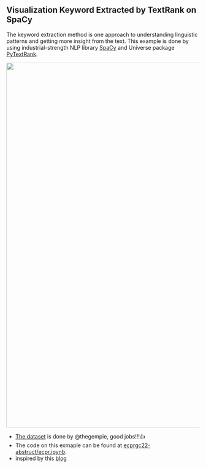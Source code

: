 ## Visualization Keyword Extracted by TextRank on SpaCy

The keyword extraction method is one approach to understanding linguistic patterns and getting more insight from the text.  This example is done by  using  industrial-strength NLP library [SpaCy](https://spacy.io) and Universe package [PyTextRank](https://spacy.io/universe/project/spacy-pytextrank). 

<p align="center">
  <img width="840" height="950" src="https://raw.githack.com/davidycliao/ecprgc22-abstruct/main/ecpr.png" >
</p>

- [The dataset](https://github.com/thegempie/ecprgc22-data) is done by @thegempie, good jobs!!!👍 
- The code on this exmaple can be found at [ecprgc22-abstruct/ecpr.ipynb](https://github.com/davidycliao/ecprgc22-abstruct/blob/main/ecpr.ipynb).
- inspired by this [blog](https://www.analyticsvidhya.com/blog/2022/03/keyword-extraction-methods-from-documents-in-nlp/)
